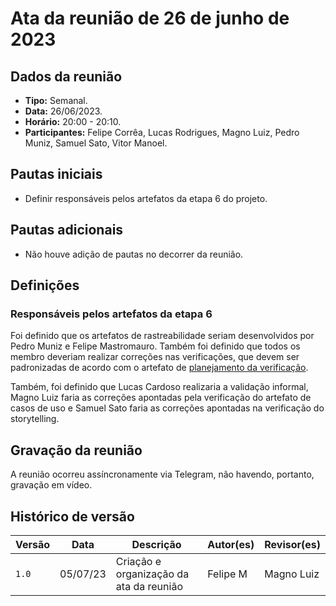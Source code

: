 # Ata da reunião de 26 de junho de 2023

## Dados da reunião

* **Tipo:** Semanal.
* **Data:** 26/06/2023.
* **Horário:** 20:00 - 20:10.
* **Participantes:** Felipe Corrêa, Lucas Rodrigues, Magno Luiz, Pedro Muniz, Samuel Sato, Vitor Manoel.

## Pautas iniciais

* Definir responsáveis pelos artefatos da etapa 6 do projeto.

## Pautas adicionais

* Não houve adição de pautas no decorrer da reunião.

## Definições

### Responsáveis pelos artefatos da etapa 6

Foi definido que os artefatos de rastreabilidade seriam desenvolvidos por Pedro Muniz e Felipe Mastromauro. Também foi definido que todos os membro deveriam realizar correções nas verificações, que devem ser padronizadas de acordo com o artefato de [planejamento da verificação](./../analise/planejamento.md).

Também, foi definido que Lucas Cardoso realizaria a validação informal, Magno Luiz faria as correções apontadas pela verificação do artefato de casos de uso e Samuel Sato faria as correções apontadas na verificação do storytelling.

## Gravação da reunião

A reunião ocorreu assíncronamente via Telegram, não havendo, portanto, gravação em vídeo.

## Histórico de versão

|  Versão  |   Data   |                      Descrição                      |    Autor(es)   |  Revisor(es)  |
| -------- | -------- | --------------------------------------------------- | -------------- | ------------- |
|  `1.0`   | 05/07/23 | Criação e organização da ata da reunião | Felipe M | Magno Luiz |